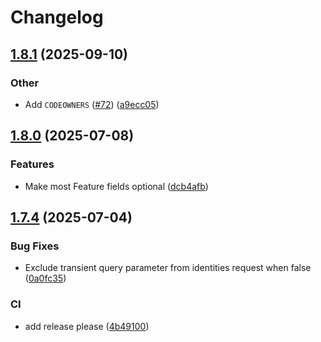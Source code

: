 # Changelog

## [1.8.1](https://github.com/Flagsmith/flagsmith-kotlin-android-client/compare/v1.8.0...v1.8.1) (2025-09-10)


### Other

* Add `CODEOWNERS` ([#72](https://github.com/Flagsmith/flagsmith-kotlin-android-client/issues/72)) ([a9ecc05](https://github.com/Flagsmith/flagsmith-kotlin-android-client/commit/a9ecc055d89ba42d943fbe88e10e1d18ba03f33a))

## [1.8.0](https://github.com/Flagsmith/flagsmith-kotlin-android-client/compare/v1.7.4...v1.8.0) (2025-07-08)


### Features

* Make most Feature fields optional ([dcb4afb](https://github.com/Flagsmith/flagsmith-kotlin-android-client/commit/dcb4afb8cc4152aae3f292c9d020a28c92458269))

## [1.7.4](https://github.com/Flagsmith/flagsmith-kotlin-android-client/compare/v1.7.3...v1.7.4) (2025-07-04)


### Bug Fixes

* Exclude transient query parameter from identities request when false ([0a0fc35](https://github.com/Flagsmith/flagsmith-kotlin-android-client/commit/0a0fc35253975ecc17a3730501e1d832db98fb75))


### CI

* add release please ([4b49100](https://github.com/Flagsmith/flagsmith-kotlin-android-client/commit/4b49100745822341ea68dea2a6f21b3ff7bf4598))

<!-- Generated by https://github.com/rhysd/changelog-from-release v3.9.0 -->
